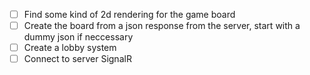 -  [ ] Find some kind of 2d rendering for the game board
-  [ ] Create the board from a json response from the server, start with a dummy json if neccessary
-  [ ] Create a lobby system
-  [ ] Connect to server SignalR
